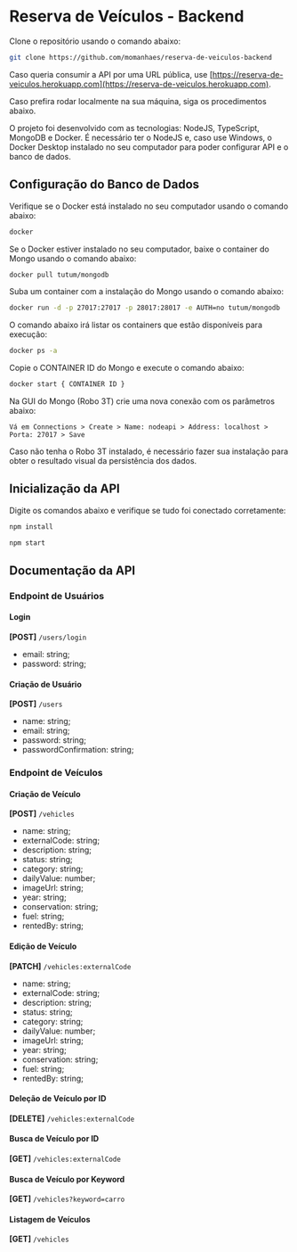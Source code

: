 # Reserva de Veículos - Backend

Clone o repositório usando o comando abaixo:

```sh
git clone https://github.com/momanhaes/reserva-de-veiculos-backend
```

Caso queria consumir a API por uma URL pública, use [https://reserva-de-veiculos.herokuapp.com](https://reserva-de-veiculos.herokuapp.com).

Caso prefira rodar localmente na sua máquina, siga os procedimentos abaixo.

O projeto foi desenvolvido com as tecnologias: NodeJS, TypeScript, MongoDB e Docker. 
É necessário ter o NodeJS e, caso use Windows, o Docker Desktop instalado no seu computador para poder configurar API e o banco de dados. 

## Configuração do Banco de Dados

Verifique se o Docker está instalado no seu computador usando o comando abaixo:

```sh
docker
```

Se o Docker estiver instalado no seu computador, baixe o container do Mongo usando o comando abaixo:

```sh
docker pull tutum/mongodb
```

Suba um container com a instalação do Mongo usando o comando abaixo:

```sh
docker run -d -p 27017:27017 -p 28017:28017 -e AUTH=no tutum/mongodb
```

O comando abaixo irá listar os containers que estão disponíveis para execução:

```sh
docker ps -a
```

Copie o CONTAINER ID do Mongo e execute o comando abaixo:

```sh
docker start { CONTAINER ID }
```

Na GUI do Mongo (Robo 3T) crie uma nova conexão com os parâmetros abaixo:

`Vá em Connections > Create > Name: nodeapi > Address: localhost > Porta: 27017 > Save`

Caso não tenha o Robo 3T instalado, é necessário fazer sua instalação para obter o resultado visual da persistência dos dados.

## Inicialização da API

Digite os comandos abaixo e verifique se tudo foi conectado corretamente:

```sh
npm install
```

```sh
npm start
```

## Documentação da API

### Endpoint de Usuários

#### Login

**[POST]** `/users/login` 
* email: string;
* password: string;
  
#### Criação de Usuário

**[POST]** `/users` 
* name: string;
* email: string;
* password: string;
* passwordConfirmation: string;

### Endpoint de Veículos

#### Criação de Veículo

**[POST]** `/vehicles` 
* name: string;
* externalCode: string;
* description: string;
* status: string;
* category: string;
* dailyValue: number;
* imageUrl: string;
* year: string;
* conservation: string;
* fuel: string;
* rentedBy: string;

#### Edição de Veículo

**[PATCH]** `/vehicles:externalCode` 
* name: string;
* externalCode: string;
* description: string;
* status: string;
* category: string;
* dailyValue: number;
* imageUrl: string;
* year: string;
* conservation: string;
* fuel: string;
* rentedBy: string;
  
#### Deleção de Veículo por ID

**[DELETE]** `/vehicles:externalCode`

#### Busca de Veículo por ID

**[GET]** `/vehicles:externalCode`

#### Busca de Veículo por Keyword

**[GET]** `/vehicles?keyword=carro`

#### Listagem de Veículos

**[GET]** `/vehicles` 


